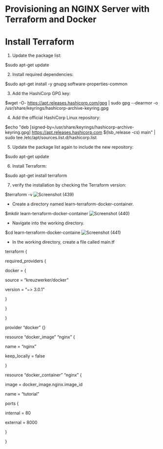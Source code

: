 # Provisioning an NGINX Server with Terraform and Docker

# Install Terraform

1) Update the package list:

$sudo apt-get update

2) Install required dependencies:

$sudo apt-get install -y gnupg software-properties-common

3) Add the HashiCorp GPG key:

$wget -O- https://apt.releases.hashicorp.com/gpg | sudo gpg --dearmor -o /usr/share/keyrings/hashicorp-archive-keyring.gpg

4) Add the official HashiCorp Linux repository:

$echo "deb [signed-by=/usr/share/keyrings/hashicorp-archive-keyring.gpg] https://apt.releases.hashicorp.com $(lsb_release -cs) main" | sudo tee /etc/apt/sources.list.d/hashicorp.list

5) Update the package list again to include the new repository:

$sudo apt-get update

6) Install Terraform:

$sudo apt-get install terraform

7) verify the installation by checking the Terraform version:

$terraform -v
![Screenshot (439)](https://github.com/manikantaraju427/Provisioning-an-NGINX-Server-with-Terraform-and-Docker/assets/125948783/43ffc6a8-36f2-4827-817b-58a8edee09ac)

* Create a directory named learn-terraform-docker-container.

$mkdir learn-terraform-docker-container
![Screenshot (440)](https://github.com/manikantaraju427/Provisioning-an-NGINX-Server-with-Terraform-and-Docker/assets/125948783/7978b91c-c264-4a3a-8c57-2ee27e591b0f)

* Navigate into the working directory.

$cd learn-terraform-docker-containe
![Screenshot (441)](https://github.com/manikantaraju427/Provisioning-an-NGINX-Server-with-Terraform-and-Docker/assets/125948783/9481920b-6c16-4c9a-8d8f-fe57d5da690b)

* In the working directory, create a file called main.tf

terraform {

required_providers {

docker = {

source = “kreuzwerker/docker”

version = “~> 3.0.1”

}

}

}

provider “docker” {}

resource “docker_image” “nginx” {

name = “nginx”

keep_locally = false

}

resource “docker_container” “nginx” {

image = docker_image.nginx.image_id

name = “tutorial”

ports {

internal = 80

external = 8000

}

}




